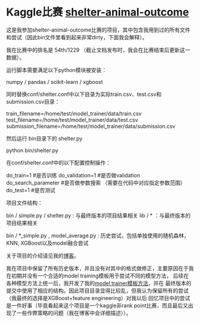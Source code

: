 # Kaggle比赛 [shelter-animal-outcome](https://www.kaggle.com/c/shelter-animal-outcomes/leaderboard)

这是我参加shelter-animal-outcome比赛的项目，其中包含我用到过的所有文件和尝试（因此bin文件里看到起来非常dirty，下面我会解释）。

我在比赛中的排名是 54th/1229 （截止文档发布时，我会在比赛结束后更新这一数据）。

运行脚本需要满足以下python模块被安装：

  numpy / pandas / scikit-learn / xgboost

同时替换conf/shelter.conf中以下目录为实际train.csv、test.csv和submission.csv目录：

  train_filename=/home/test/model_trainer/data/train.csv
  test_filename=/home/test/model_trainer/data/test.csv
  submission_filename=/home/test/model_trainer/data/submission.csv

然后运行 bin目录下的 shelter.py

  python bin/shelter.py
  
在conf/shelter.conf中的以下配置控制操作：
  
  do_train=1          #是否训练
  do_validation=1     #是否做validation
  do_search_parameter #是否做参数搜索 （需要在代码中对应指定参数范围）
  do_test=1           #是否测试

项目文件结构：

  bin /
    simple.py / shelter.py : 与最终版本的项目结果相关
  lib /
    * ：与最终版本的项目结果相关
  
  bin /
    *_simple.py , model_average.py : 历史尝试，包括单独使用的随机森林，KNN, XGBoost以及model融合尝试

关于项目的介绍请见我的[博客](linpingta.cn)。

我在项目中保留了所有历史版本，并且没有对其中的格式做修正，主要原因在于我在初期并没有一个合适的model training模板用于尝试不同的模型方法，
后续在各种模型方法上统一后，我开发了我的[model trainer模板方法](https://github.com/linpingta/tools/tree/master/model_trainer)，并在
最终版本的提交中使用了相应的结构。因此项目目录显得比较乱，但我认为保留所有的尝试（我最终的选择是XGBoost+feature engineering）对我以后
回忆项目中的尝试是一件好事（毕竟看起来这个项目是一个kaggle非rank point比赛，而且最后又出现了一些作弊策略的问题（我在博客中会详细描述））。
  
